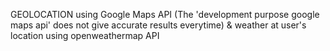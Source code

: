 GEOLOCATION using Google Maps API (The 'development purpose google maps api' does not give accurate results everytime)
& weather at user's location using openweathermap API 
